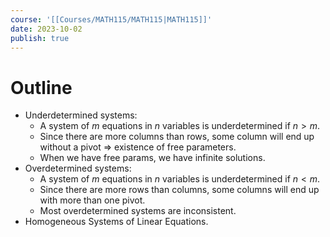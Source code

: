 ```yaml
---
course: '[[Courses/MATH115/MATH115|MATH115]]'
date: 2023-10-02
publish: true
---
```


# Outline
- Underdetermined systems:
	- A system of $m$ equations in $n$ variables is underdetermined if $n\gt m$.
	- Since there are more columns than rows, some column will end up without a pivot => existence of free parameters.
	- When we have free params, we have infinite solutions.
- Overdetermined systems:
	- A system of $m$ equations in $n$ variables is underdetermined if $n\lt m$.
	- Since there are more rows than columns, some columns will end up with more than one pivot.
	- Most overdetermined systems are inconsistent.
- Homogeneous Systems of Linear Equations.